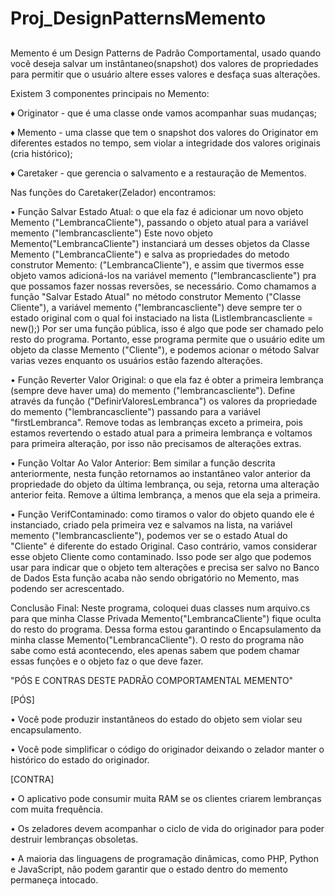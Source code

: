 # Proj_DesignPatternsMemento<h2>

Memento é um Design Patterns de Padrão Comportamental, usado quando você deseja salvar um instântaneo(snapshot) dos valores de propriedades
para permitir que o usuário altere esses valores e desfaça suas alterações.

Existem 3 componentes principais no Memento:

♦ Originator - que é uma classe onde vamos acompanhar suas mudanças;

♦ Memento - uma classe que tem o snapshot dos valores do Originator em diferentes estados no tempo, sem violar a integridade dos valores originais (cria histórico);

♦ Caretaker - que gerencia o salvamento e a restauração de Mementos.


Nas funções do Caretaker(Zelador) encontramos: 

• Função Salvar Estado Atual: o que ela faz é adicionar um novo objeto Memento ("LembrancaCliente"), passando o objeto atual para a variável memento ("lembrancascliente")
Este novo objeto Memento("LembrancaCliente") instanciará um desses objetos da Classe Memento ("LembrancaCliente") e salva as propriedades do metodo construtor Memento: ("LembrancaCliente"), 
e assim que tivermos esse objeto vamos adicioná-los na variável memento ("lembrancascliente") pra que possamos fazer nossas reversões, se necessário.
Como chamamos a função "Salvar Estado Atual" no método construtor Memento ("Classe Cliente"), a variável memento ("lembrancascliente") deve sempre ter o estado original com o qual foi
instaciado na lista (List<LembrancaCliente>lembrancascliente = new();)
Por ser uma função pública, isso é algo que pode ser chamado pelo resto do programa. Portanto, esse programa permite que o usuário edite um objeto da classe Memento ("Cliente"), 
e podemos acionar o método Salvar varias vezes enquanto os usuários estão fazendo alterações.

• Função Reverter Valor Original: o que ela faz é obter a primeira lembrança (sempre deve haver uma) do memento ("lembrancascliente"). Define através da função ("DefinirValoresLembranca") os valores da propriedade 
do memento ("lembrancascliente") passando para a variável "firstLembranca". Remove todas as lembranças exceto a primeira, pois estamos revertendo o estado atual para a primeira lembrança e
voltamos para primeira alteração, por isso não precisamos de alterações extras.

• Função Voltar Ao Valor Anterior: Bem similar a função descrita anteriormente, nesta função retornamos ao instantâneo valor anterior da propriedade do objeto da última lembrança, ou seja, retorna uma alteração anterior feita.
Remove a última lembrança, a menos que ela seja a primeira.

• Função VerifContaminado: como tiramos o valor do objeto quando ele é instanciado, criado pela primeira vez e salvamos na lista, na variável memento ("lembrancascliente"), podemos ver se o estado Atual do "Cliente" é 
diferente do estado Original. Caso contrário, vamos considerar esse objeto Cliente como contaminado. Isso pode ser algo que podemos usar para indicar que o objeto tem alterações e precisa ser salvo no Banco de Dados
Esta função acaba não sendo obrigatório no Memento, mas podendo ser acrescentado.


Conclusão Final: Neste programa, coloquei duas classes num arquivo.cs para que minha Classe Privada Memento("LembrancaCliente") fique oculta do resto do programa. Dessa forma estou garantindo o Encapsulamento da minha classe Memento("LembrancaCliente"). 
O resto do programa não sabe como está acontecendo, eles apenas sabem que podem chamar essas funções e o objeto faz o que deve fazer.

  

"PÓS E CONTRAS DESTE PADRÃO COMPORTAMENTAL MEMENTO"

[PÓS]
  
• Você pode produzir instantâneos do estado do objeto sem violar seu encapsulamento.
  
• Você pode simplificar o código do originador deixando o zelador manter o histórico do estado do originador.

[CONTRA] 
  
• O aplicativo pode consumir muita RAM se os clientes criarem lembranças com muita frequência.
  
• Os zeladores devem acompanhar o ciclo de vida do originador para poder destruir lembranças obsoletas.
  
• A maioria das linguagens de programação dinâmicas, como PHP, Python e JavaScript, não podem garantir que o estado dentro do memento permaneça intocado.



